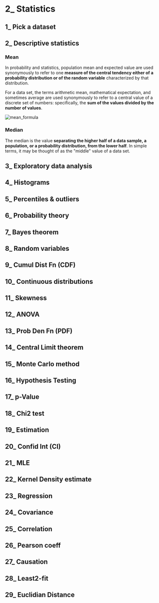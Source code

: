 # 2_ Statistics

## 1_ Pick a dataset

## 2_ Descriptive statistics

### Mean

In probability and statistics, population mean and expected value are used synonymously to refer to one __measure of the central tendency either of a probability distribution or of the random variable__ characterized by that distribution.

For a data set, the terms arithmetic mean, mathematical expectation, and sometimes average are used synonymously to refer to a central value of a discrete set of numbers: specifically, the __sum of the values divided by the number of values__.

![mean_formula](https://wikimedia.org/api/rest_v1/media/math/render/svg/bd2f5fb530fc192e4db7a315777f5bbb5d462c90)

### Median

The median is the value __separating the higher half of a data sample, a population, or a probability distribution, from the lower half__. In simple terms, it may be thought of as the "middle" value of a data set.

## 3_ Exploratory data analysis

## 4_ Histograms

## 5_ Percentiles & outliers

## 6_ Probability theory

## 7_ Bayes theorem

## 8_ Random variables

## 9_ Cumul Dist Fn (CDF)

## 10_ Continuous distributions

## 11_ Skewness

## 12_ ANOVA

## 13_ Prob Den Fn (PDF)

## 14_ Central Limit theorem

## 15_ Monte Carlo method

## 16_ Hypothesis Testing

## 17_ p-Value

## 18_ Chi2 test

## 19_ Estimation

## 20_ Confid Int (CI)

## 21_ MLE

## 22_ Kernel Density estimate

## 23_ Regression

## 24_ Covariance

## 25_ Correlation

## 26_ Pearson coeff

## 27_ Causation

## 28_ Least2-fit

## 29_ Euclidian Distance
